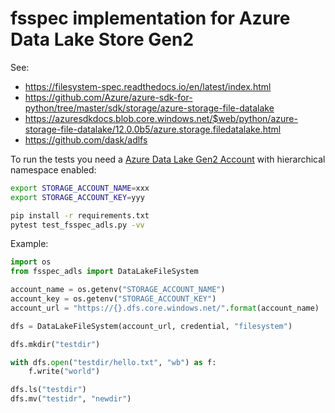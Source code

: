 fsspec implementation for Azure Data Lake Store Gen2
====================================================

See:

- https://filesystem-spec.readthedocs.io/en/latest/index.html
- https://github.com/Azure/azure-sdk-for-python/tree/master/sdk/storage/azure-storage-file-datalake
- https://azuresdkdocs.blob.core.windows.net/$web/python/azure-storage-file-datalake/12.0.0b5/azure.storage.filedatalake.html
- https://github.com/dask/adlfs

To run the tests you need a [Azure Data Lake Gen2 Account](https://docs.microsoft.com/en-us/azure/storage/blobs/data-lake-storage-introduction) with hierarchical namespace enabled:

```bash
export STORAGE_ACCOUNT_NAME=xxx
export STORAGE_ACCOUNT_KEY=yyy

pip install -r requirements.txt
pytest test_fsspec_adls.py -vv
```

Example:

```python
import os
from fsspec_adls import DataLakeFileSystem

account_name = os.getenv("STORAGE_ACCOUNT_NAME")
account_key = os.getenv("STORAGE_ACCOUNT_KEY")
account_url = "https://{}.dfs.core.windows.net/".format(account_name)

dfs = DataLakeFileSystem(account_url, credential, "filesystem")

dfs.mkdir("testdir")

with dfs.open("testdir/hello.txt", "wb") as f:
    f.write("world")

dfs.ls("testdir")
dfs.mv("testidr", "newdir")
```
